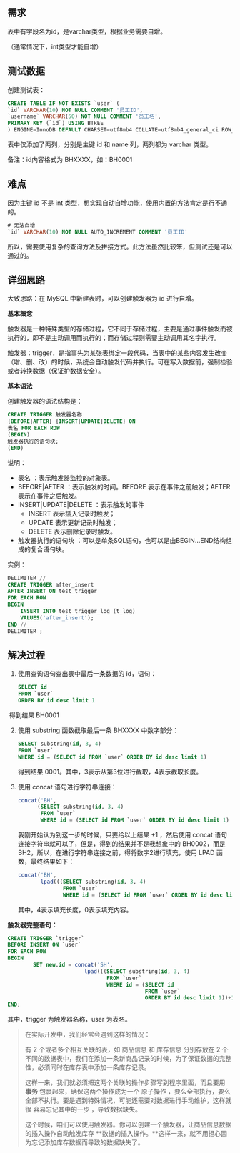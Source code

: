 ## 需求

表中有字段名为id，是varchar类型，根据业务需要自增。

（通常情况下，int类型才能自增）



## 测试数据

创建测试表：

```sql
CREATE TABLE IF NOT EXISTS `user` (
`id` VARCHAR(10) NOT NULL COMMENT '员工ID',
`username` VARCHAR(50) NOT NULL COMMENT '员工名',
PRIMARY KEY (`id`) USING BTREE
) ENGINE=InnoDB DEFAULT CHARSET=utf8mb4 COLLATE=utf8mb4_general_ci ROW_FORMAT = Dynamic;
```

表中仅添加了两列，分别是主键 id 和 name 列，两列都为 varchar 类型。

备注：id内容格式为 BHXXXX，如：BH0001



## 难点

因为主键 id 不是 int 类型，想实现自动自增功能，使用内置的方法肯定是行不通的。

```sql
# 无法自增
`id` VARCHAR(10) NOT NULL AUTO_INCREMENT COMMENT '员工ID'
```

所以，需要使用复杂的查询方法及拼接方式。此方法虽然比较笨，但测试还是可以通过的。






## 详细思路

大致思路：在 MySQL 中新建表时，可以创建触发器为 id 进行自增。



**基本概念**

触发器是一种特殊类型的存储过程，它不同于存储过程，主要是通过事件触发而被执行的，即不是主动调用而执行的；而存储过程则需要主动调用其名字执行。

触发器：trigger，是指事先为某张表绑定一段代码，当表中的某些内容发生改变（增、删、改）的时候，系统会自动触发代码并执行。可在写入数据前，强制检验或者转换数据（保证护数据安全）。



**基本语法**

创建触发器的语法结构是：

```sql
CREATE TRIGGER 触发器名称 
{BEFORE|AFTER} {INSERT|UPDATE|DELETE} ON 
表名 FOR EACH ROW 
(BEGIN)
触发器执行的语句块;
(END)
```

说明：

- 表名 ：表示触发器监控的对象表。
- BEFORE|AFTER ：表示触发的时间。BEFORE 表示在事件之前触发；AFTER 表示在事件之后触发。
- INSERT|UPDATE|DELETE ：表示触发的事件
  - INSERT 表示插入记录时触发；
  - UPDATE 表示更新记录时触发；
  - DELETE 表示删除记录时触发。
- 触发器执行的语句块 ：可以是单条SQL语句，也可以是由BEGIN…END结构组成的复合语句块。



实例：

```sql
DELIMITER // 
CREATE TRIGGER after_insert 
AFTER INSERT ON test_trigger 
FOR EACH ROW 
BEGIN
	INSERT INTO test_trigger_log (t_log) 
	VALUES('after_insert'); 
END // 
DELIMITER ;
```



## 解决过程

   1. 使用查询语句查出表中最后一条数据的 id，语句：

      ```sql
      SELECT id 
      FROM `user` 
      ORDER BY id desc limit 1
      ```

​         得到结果 BH0001



2. 使用 substring 函数截取最后一条 BHXXXX 中数字部分：

   ```sql
   SELECT substring(id, 3, 4) 
   FROM `user`
   WHERE id = (SELECT id FROM `user` ORDER BY id desc limit 1)
   ```

   得到结果 0001。其中，3表示从第3位进行截取，4表示截取长度。

   

3. 使用 concat 语句进行字符串连接：

      ```sql
      concat('BH',
            (SELECT substring(id, 3, 4) 
             FROM `user` 
             WHERE id = (SELECT id FROM `user` ORDER BY id desc limit 1) +1));
      ```
      
      我刚开始认为到这一步的时候，只要给以上结果 +1 ，然后使用 concat 语句连接字符串就可以了，但是，得到的结果并不是我想象中的 BH0002，而是 BH2，所以，在进行字符串连接之前，得将数字2进行填充，使用 LPAD 函数，最终结果如下：
      
      ```sql
      concat('BH',
             lpad(((SELECT substring(id, 3, 4) 
                    FROM `user` 
                    WHERE id = (SELECT id FROM `user` ORDER BY id desc limit 1))+1), 4, 0));
      ```
      
      其中，4表示填充长度，0表示填充内容。



**触发器完整语句：**

```sql
CREATE TRIGGER `trigger` 
BEFORE INSERT ON `user`
FOR EACH ROW 
BEGIN
		SET new.id = concat('SH',
                        lpad(((SELECT substring(id, 3, 4) 
                               FROM `user` 
                               WHERE id = (SELECT id 
                                           FROM `user` 
                                           ORDER BY id desc limit 1))+1), 4, 0));
END;
```

其中，trigger 为触发器名称，user 为表名。





> 在实际开发中，我们经常会遇到这样的情况：
>
> 有 2 个或者多个相互关联的表，如 商品信息 和 库存信息 分别存放在 2 个不同的数据表中，我们在添加一条新商品记录的时候，为了保证数据的完整性，必须同时在库存表中添加一条库存记录。
>
> 这样一来，我们就必须把这两个关联的操作步骤写到程序里面，而且要用 **事务** 包裹起来，确保这两个操作成为一个 原子操作 ，要么全部执行，要么全部不执行。要是遇到特殊情况，可能还需要对数据进行手动维护，这样就很 容易忘记其中的一步 ，导致数据缺失。
>
> 这个时候，咱们可以使用触发器。你可以创建一个触发器，让商品信息数据的插入操作自动触发库存 **数据的插入操作。**这样一来，就不用担心因为忘记添加库存数据而导致的数据缺失了。
> 
